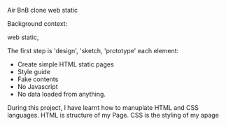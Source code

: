 Air BnB clone web static 

Background context:

web static,

The first step is 'design', 'sketch, 'prototype' each element:

* Create simple HTML static pages
* Style guide
* Fake contents
* No Javascript
* No data loaded from anything.

During this project, I have learnt how to manuplate HTML and CSS languages. HTML is structure of my Page. CSS is the styling of my apage
